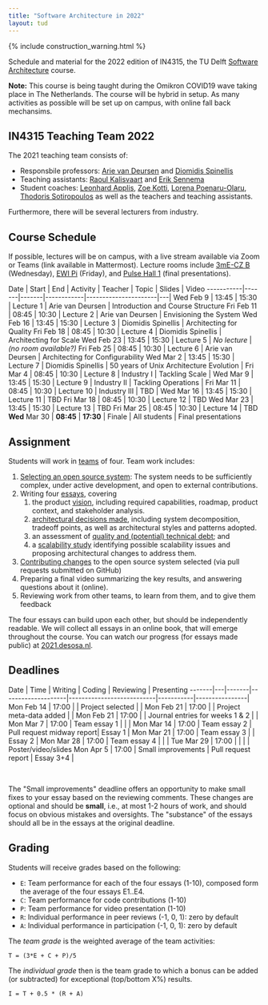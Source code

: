 ```yaml
---
title: "Software Architecture in 2022"
layout: tud
---
```


{% include construction_warning.html %}

Schedule and material for the 2022 edition of IN4315, the TU Delft [Software Architecture](../index.html) course.

**Note:** This course is being taught during the Omikron COVID19 wave taking place in The Netherlands. The course will be hybrid in setup. As many activities as possible will be set up on campus, with online fall back mechansims.


<a id="teachers"></a>

## IN4315 Teaching Team 2022

The 2021 teaching team consists of:

- Responsbile professors: [Arie van Deursen][arie] and [Diomidis Spinellis][diomidis]
- Teaching assistants: [Raoul Kalisvaart][raoul] and [Erik Sennema][erik]
- Student coaches: [Leonhard Applis][leonhard], [Zoe Kotti](https://www.balab.aueb.gr/zoe-kotti.html), [Lorena Poenaru-Olaru][lorena], [Thodoris Sotiropoulos](https://theosotr.github.io) as well as the teachers and teaching assistants.

[diomidis]: https://www.spinellis.gr
[casper]: https://github.com/casperboone
[leonhard]: https://github.com/Twonki
[lorena]: https://www.tudelft.nl/en/eemcs/the-faculty/departments/software-technology/distributed-systems/people/lorena-poenaru-olaru
[arie]: https://avandeursen.com/
[raoul]: https://github.com/RaoulKalisvaart
[erik]: https://github.com/eriksennema

Furthermore, there will be several lecturers from industry.

[xavier]: http://xdevroey.be/
[luis]: https://luiscruz.github.io/
[burcu]: https://burcuku.github.io/home/
[shipra]: https://nl.linkedin.com/in/shiprasharma0312
[ferd]: https://nl.linkedin.com/in/ferdscheepers

<a id="schedule"></a>

## Course Schedule

If possible, lectures will be on campus, with a live stream available via Zoom or Teams (link available in Mattermost).
Lecture rooms include
[3mE-CZ B] (Wednesday),
[EWI Pi] (Friday),
and [Pulse Hall 1] (final presentations).

[EWI Pi]: https://esviewer.tudelft.nl/space/53/
[3mE-CZ B]: https://esviewer.tudelft.nl/space/6/
[Pulse Hall 1]: https://esviewer.tudelft.nl/space/164/


Date       | Start | End   | Activity   | Teacher              | Topic | Slides | Video
-----------|-------|-------|------------|----------------------|---|
Wed Feb  9 | 13:45 | 15:30 | Lecture  1 | Arie van Deursen         | Introduction and Course Structure 
Fri Feb 11 | 08:45 | 10:30 | Lecture  2 | Arie van Deursen         | Envisioning the System
Wed Feb 16 | 13:45 | 15:30 | Lecture  3 | Diomidis Spinellis       | Architecting for Quality
Fri Feb 18 | 08:45 | 10:30 | Lecture  4 | Diomidis Spinellis       | Architecting for Scale
Wed Feb 23 | 13:45 | 15:30 | Lecture  5 | _No lecture_             | _(no room available?)_
Fri Feb 25 | 08:45 | 10:30 | Lecture  6 | Arie van Deursen         | Architecting for Configurability
Wed Mar 2  | 13:45 | 15:30 | Lecture  7 | Diomidis Spinellis       | 50 years of Unix Architecture Evolution |
Fri Mar 4  | 08:45 | 10:30 | Lecture  8 | Industry I               | Tackling Scale |
Wed Mar 9  | 13:45 | 15:30 | Lecture  9 | Industry II              | Tackling Operations |
Fri Mar 11 | 08:45 | 10:30 | Lecture 10 | Industry III             | TBD |
Wed Mar 16 | 13:45 | 15:30 | Lecture 11 | TBD
Fri Mar 18 | 08:45 | 10:30 | Lecture 12 | TBD
Wed Mar 23 | 13:45 | 15:30 | Lecture 13 | TBD
Fri Mar 25 | 08:45 | 10:30 | Lecture 14 | TBD
**Wed** Mar 30 | **08:45** | **17:30** | Finale | All students | Final presentations


[picnic]: https://blog.picnic.nl/
[adyen]: https://www.adyen.com/
[norberhuis]: https://www.norberhuis.nl/
[collegerama]: https://collegerama.tudelft.nl/Mediasite/Channel/eemcs-msc-cs/browse/null/most-recent/null/0/1cf33499abdf4e20a195204e9d47b4b414



## Assignment

Students will work in [teams](assignment.html#team-formation) of four.
Team work includes:

1. [Selecting an open source system](assignment.html#picking): The system needs to be sufficiently complex, under active development, and open to external contributions.
2. Writing four [essays](assignment.html#essays), covering
    1. the product [vision](assignment.html#vision), including required capabilities, roadmap, product context, and stakeholder analysis.
    2. [architectural decisions made](assignment.html#architecture), including system decomposition, tradeoff points, as well as architectural styles and patterns adopted.
    3. an assessment of [quality and (potential) technical debt](assignment.html#quality); and
    4. a [scalability study](assignment.html#scalability) identifying possible scalability issues and proposing architectural changes to address them.
3. [Contributing changes](assignment.html#contributions) to the open source system selected (via pull requests submitted on GitHub)
4. Preparing a final video summarizing the key results, and answering questions about it (online).
5. Reviewing work from other teams, to learn from them, and to give them feedback

The four essays can build upon each other, but should be independently readable.
We will collect all essays in an online book, that will emerge throughout the course.
You can watch our progress (for essays made public) at [2021.desosa.nl][desosa2021].

[desosa2021]: https://2021.desosa.nl



## Deadlines

Date       | Time  | Writing            | Coding                    | Reviewing | Presenting
-------|---|-------|--------------------|---------------------------|-----------|----------------|
Mon Feb 14 | 17:00 |                    | Project selected          |           |
Mon Feb 21 | 17:00 |                    | Project meta-data added   |           |
Mon Feb 21 | 17:00 |                    | Journal entries for weeks 1 & 2 |     |
Mon Mar  7 | 17:00 | Team essay 1       |                           |           |
Mon Mar 14 | 17:00 | Team essay 2       | Pull request midway report| Essay 1   |
Mon Mar 21 | 17:00 | Team essay 3       |                           | Essay 2   |
Mon Mar 28 | 17:00 | Team essay 4       |                           |           |
Tue Mar 29 | 17:00 |                    |                           |           | Poster/video/slides
Mon Apr  5 | 17:00 | Small improvements | Pull request report       | Essay 3+4 |

<br/>

The "Small improvements" deadline offers an opportunity to make small fixes to your essay based on the reviewing comments.
These changes are optional and should be **small**, i.e., at most 1-2 hours of work, and should focus on obvious mistakes and oversights. 
The "substance" of the essays should all be in the essays at the original deadline.


## Grading

Students will receive grades based on the following:

- `E`: Team performance for each of the four essays (1-10), composed form the average of the four essays E1..E4.
- `C`: Team performance for code contributions (1-10)
- `P`: Team performance for video presentation (1-10)
- `R`: Individual performance in peer reviews (-1, 0, 1): zero by default
- `A`: Individual performance in participation (-1, 0, 1): zero by default

The _team grade_ is the weighted average of the team activities:

    T = (3*E + C + P)/5

The _individual grade_ then is the team grade to which a bonus can be added (or subtracted) for exceptional (top/bottom X%) results.

	I = T + 0.5 * (R + A)
